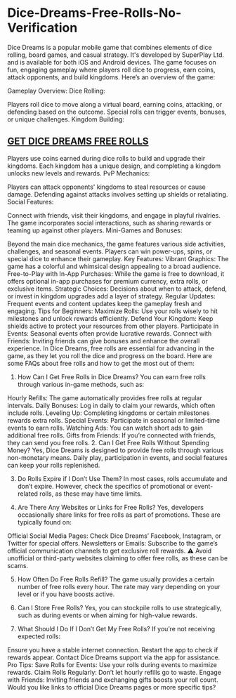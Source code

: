 # Dice-Dreams-Free-Rolls-No-Verification
Dice Dreams is a popular mobile game that combines elements of dice rolling, board games, and casual strategy. It's developed by SuperPlay Ltd. and is available for both iOS and Android devices. The game focuses on fun, engaging gameplay where players roll dice to progress, earn coins, attack opponents, and build kingdoms. Here’s an overview of the game:

Gameplay Overview:
Dice Rolling:

Players roll dice to move along a virtual board, earning coins, attacking, or defending based on the outcome.
Special rolls can trigger events, bonuses, or unique challenges.
Kingdom Building:

<h2><a href="https://allresources.xyz/dreams9999.html/">GET DICE DREAMS FREE ROLLS</a></h2>

Players use coins earned during dice rolls to build and upgrade their kingdoms.
Each kingdom has a unique design, and completing a kingdom unlocks new levels and rewards.
PvP Mechanics:

Players can attack opponents' kingdoms to steal resources or cause damage.
Defending against attacks involves setting up shields or retaliating.
Social Features:

Connect with friends, visit their kingdoms, and engage in playful rivalries.
The game incorporates social interactions, such as sharing rewards or teaming up against other players.
Mini-Games and Bonuses:

Beyond the main dice mechanics, the game features various side activities, challenges, and seasonal events.
Players can win power-ups, spins, or special dice to enhance their gameplay.
Key Features:
Vibrant Graphics: The game has a colorful and whimsical design appealing to a broad audience.
Free-to-Play with In-App Purchases: While the game is free to download, it offers optional in-app purchases for premium currency, extra rolls, or exclusive items.
Strategic Choices: Decisions about when to attack, defend, or invest in kingdom upgrades add a layer of strategy.
Regular Updates: Frequent events and content updates keep the gameplay fresh and engaging.
Tips for Beginners:
Maximize Rolls: Use your rolls wisely to hit milestones and unlock rewards efficiently.
Defend Your Kingdom: Keep shields active to protect your resources from other players.
Participate in Events: Seasonal events often provide lucrative rewards.
Connect with Friends: Inviting friends can give bonuses and enhance the overall experience.
In Dice Dreams, free rolls are essential for advancing in the game, as they let you roll the dice and progress on the board. Here are some FAQs about free rolls and how to get the most out of them:

1. How Can I Get Free Rolls in Dice Dreams?
You can earn free rolls through various in-game methods, such as:

Hourly Refills: The game automatically provides free rolls at regular intervals.
Daily Bonuses: Log in daily to claim your rewards, which often include rolls.
Leveling Up: Completing kingdoms or certain milestones rewards extra rolls.
Special Events: Participate in seasonal or limited-time events to earn rolls.
Watching Ads: You can watch short ads to gain additional free rolls.
Gifts from Friends: If you’re connected with friends, they can send you free rolls.
2. Can I Get Free Rolls Without Spending Money?
Yes, Dice Dreams is designed to provide free rolls through various non-monetary means. Daily play, participation in events, and social features can keep your rolls replenished.

3. Do Rolls Expire if I Don’t Use Them?
In most cases, rolls accumulate and don’t expire. However, check the specifics of promotional or event-related rolls, as these may have time limits.

4. Are There Any Websites or Links for Free Rolls?
Yes, developers occasionally share links for free rolls as part of promotions. These are typically found on:

Official Social Media Pages: Check Dice Dreams’ Facebook, Instagram, or Twitter for special offers.
Newsletters or Emails: Subscribe to the game’s official communication channels to get exclusive roll rewards.
⚠️ Avoid unofficial or third-party websites claiming to offer free rolls, as these can be scams.

5. How Often Do Free Rolls Refill?
The game usually provides a certain number of free rolls every hour. The rate may vary depending on your level or if you have boosts active.

6. Can I Store Free Rolls?
Yes, you can stockpile rolls to use strategically, such as during events or when aiming for high-value rewards.

7. What Should I Do If I Don’t Get My Free Rolls?
If you’re not receiving expected rolls:

Ensure you have a stable internet connection.
Restart the app to check if rewards appear.
Contact Dice Dreams support via the app for assistance.
Pro Tips:
Save Rolls for Events: Use your rolls during events to maximize rewards.
Claim Rolls Regularly: Don’t let hourly refills go to waste.
Engage with Friends: Inviting friends and exchanging gifts boosts your roll count.
Would you like links to official Dice Dreams pages or more specific tips?

